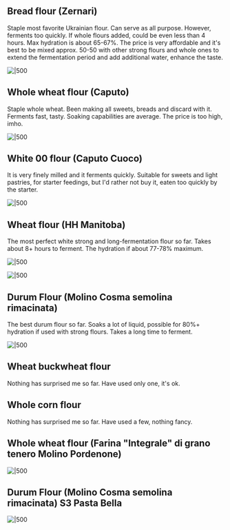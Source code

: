 
## Bread flour (Zernari)

Staple most favorite Ukrainian flour. Can serve as all purpose. However, ferments too quickly. If whole flours added, could be even less than 4 hours. Max hydration is about 65-67%. The price is very affordable and it's best to be mixed approx. 50-50 with other strong flours and whole ones to extend the fermentation period and add additional water, enhance the taste.

![|500](https://lh3.googleusercontent.com/pw/AP1GczMVqO7X0CvGQN_DNt_OQ9ujzqUmn83fecYKILXC6ySSa33KFh4y5zfX-cGItOr3itvlWnYBHTkUUzIBw4YId56gcC6NdTCUHougVPv0vEVn7uvY1GoE5F6lYgW3J48-C3eJIksTtJnmDr2q09aivQmb=w500-h653-s-no-gm?authuser=0)
## Whole wheat flour (Caputo)

Staple whole wheat. Been making all sweets, breads and discard with it. Ferments fast, tasty. Soaking capabilities are average. The price is too high, imho.

![|500](https://lh3.googleusercontent.com/pw/AP1GczPRxIbj7pAoSsIPBmd0OQX7GRyD5mMmN9GFaPAuN7fxKhOEUVmpRfOSxyF8dl2BLSp3fJd6DSHqdVIisDVbm2U4DrE-rB9Z1jppNMhp5pxlKRLCHpZTi7puN60phxySeli4PxLsxVSsX-vvudF4F5yM=w600-h400-s-no-gm?authuser=0)

## White 00 flour (Caputo Cuoco)

It is very finely milled and it ferments quickly. Suitable for sweets and light pastries, for starter feedings, but I'd rather not buy it, eaten too quickly by the starter.

![|500](https://lh3.googleusercontent.com/pw/AP1GczPy7VWGRxP_hZQZcLoIFabdpX8oCWMaOylDPXQdhVajsi7FWNdjL22tfxcUeoOb1KZoC7VflVzD6uKDSELgksz92A8-0tCKWRcRzcMi-X9x2mRBMXVyFQmDAi3nzlXB_Su_uRP2MaP12D43xXyHcwTF=w435-h569-s-no-gm?authuser=0)

## Wheat flour (HH Manitoba)

The most perfect white strong and long-fermentation flour so far. Takes about 8+ hours to ferment. The hydration if about 77-78% maximum.

![|500](https://lh3.googleusercontent.com/pw/AP1GczNE5NtS9fpnbHok0YImCtWLOqManAixKMuDQvxgh0hookix_vLHcNJAbURpf7RtQ5qa6awllFIllKj_3WSBEY3yGRPQu9dX0DmO02GQqVI6lOAlqNQl1qr2SVVygWznYeHg17BawDI2KZmGO39A5UZL=w858-h858-s-no-gm?authuser=0)

![|500](https://lh3.googleusercontent.com/pw/AP1GczP5FQYmJ3jVEr2cb9eGSeccfTLH5w2ss3iKFZyD7s3FV_hmyMdj1beRy1Ub7ZNs7Yo42SlM_0IE7vGaDhgaHhfOxkyPHnMHm3xCoxYE3bvbaZPF8YULeEQbKHzheXAjElfK6QpdAvT-FKAYx966wfZS=w858-h858-s-no-gm?authuser=0)
## Durum Flour (Molino Cosma semolina rimacinata)

The best durum flour so far. Soaks a lot of liquid, possible for 80%+ hydration if used with strong flours. Takes a long time to ferment.

![|500](https://lh3.googleusercontent.com/pw/AP1GczPUItfYOlKWUtN3CHAAh0UEZF2bqKFbvoL1n_NW5c5T2zTp0GxwfpQoDtWqM981p_1VB4tVYpfvp03eWOkr3_gNajFupnLjvsyW9LZ43xJWej9z5EmUOW7UzhzaIgcK4ag-BmuTxSATZXnNIuVzM6Kt=w858-h858-s-no-gm?authuser=0)
## Wheat buckwheat flour

Nothing has surprised me so far. Have used only one, it's ok.

## Whole corn flour

Nothing has surprised me so far. Have used a few, nothing fancy.

## Whole wheat flour (Farina "Integrale" di grano tenero Molino Pordenone)

![|500](https://lh3.googleusercontent.com/pw/AP1GczOFKZ6bVzUNYrSr5LgTBAnJCsQctmWkjmj_wyfkLKd8biuD7J90X90hq2vDfS0Xf9bAJl-meN-_vbJHx-4GozIa0ZdNLEBP1AHSj2P-YHUKM2A_Xg3ris-QDj-TCeoO7IhYNybTqef105iEqqMf1K0o=w841-h858-s-no-gm?authuser=0)
## Durum Flour (Molino Cosma semolina rimacinata) S3 Pasta Bella

![|500](https://lh3.googleusercontent.com/pw/AP1GczMNMFLjWC5J_-r7rsITse0JxtF8cpvgiXxd9MfycNCCRaKWDMUPd6uTkJwlUNZ5Y1bHBwFn1bsJ8WLFgtlSyDqy4JPMW5jZ2leWlPXDNGzGK_m0hWXymTjG1tPGWMAAg-ZJzccwtRcGz5zaBiqE9Rom=w841-h858-s-no-gm?authuser=0)